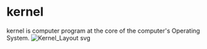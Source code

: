 # kernel
kernel is computer program at the core of the computer's Operating System. 
![Kernel_Layout svg](https://github.com/user-attachments/assets/84b2ba61-0b3e-4aab-981d-f3c1db1f40dc)

